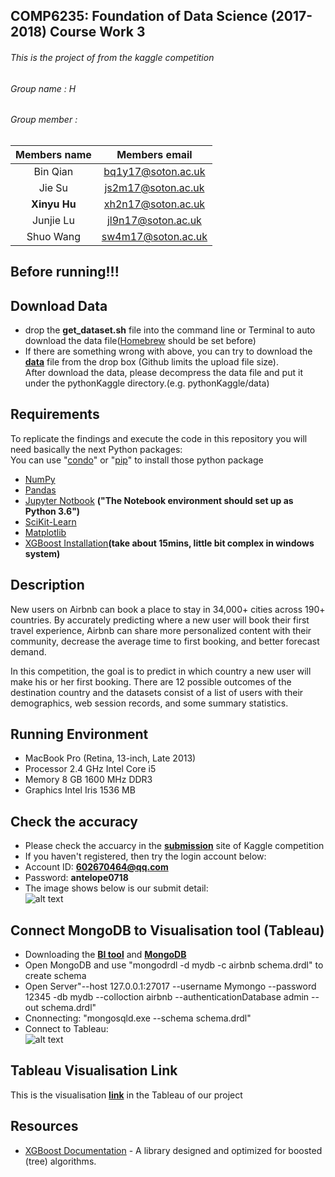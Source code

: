 ## COMP6235: Foundation of Data Science (2017-2018) Course Work 3
###### This is the project of from the kaggle competition
###### Group name : H 
###### Group member    : <br>

|Members name | Members email|
|:------------: | :-------------:|
|Bin Qian     | bq1y17@soton.ac.uk|
|Jie Su       | js2m17@soton.ac.uk|
|**Xinyu Hu**     | xh2n17@soton.ac.uk|
|Junjie Lu    | jl9n17@soton.ac.uk|
|Shuo Wang    | sw4m17@soton.ac.uk|


## Before running!!!
## Download Data
* drop the **get_dataset.sh** file into the command line or Terminal to auto download the data file([Homebrew](https://brew.sh) should be set before)
* If there are something wrong with above, you can try to download the **[data](https://www.dropbox.com/s/aecihu4d566su4q/data.zip?dl=0)** file from the drop box (Github limits the upload file size).<br>
After download the data, please decompress the data file and put it under the pythonKaggle directory.(e.g. pythonKaggle/data)

## Requirements
To replicate the findings and execute the code in this repository you will need basically the next Python packages:<br>
You can use "[condo](https://conda.io/docs/user-guide/install/index.html)" or "[pip](https://pip.pypa.io/en/stable/installing/)" to install those python package<br>
* [NumPy](http://www.numpy.org)
* [Pandas](http://pandas.pydata.org)
* [Jupyter Notbook](http://jupyter.org) **("The Notebook environment should set up as Python 3.6")**
* [SciKit-Learn](http://scikit-learn.org/stable/)
* [Matplotlib](http://matplotlib.org)
* [XGBoost Installation](https://xgboost.readthedocs.io/en/latest/build.html)**(take about 15mins, little bit complex in windows system)**




## Description
New users on Airbnb can book a place to stay in 34,000+ cities across 190+ countries. By accurately predicting where a new user will book their first travel experience, Airbnb can share more personalized content with their community, decrease the average time to first booking, and better forecast demand.<br>


In this competition, the goal is to predict in which country a new user will make his or her first booking. There are 12 possible outcomes of the destination country and the datasets consist of a list of users with their demographics, web session records, and some summary statistics.

## Running Environment
* MacBook Pro (Retina, 13-inch, Late 2013)
* Processor 2.4 GHz Intel Core i5
* Memory 8 GB 1600 MHz DDR3
* Graphics Intel Iris 1536 MB


## Check the accuracy
* Please check the accuarcy in the **[submission](https://www.kaggle.com/c/airbnb-recruiting-new-user-bookings)** site of Kaggle competition
* If you haven't registered, then try the login account below:
* Account ID: **602670464@qq.com**
* Password: **antelope0718**
* The image shows below is our submit detail:<br>
![alt text][submit]

[submit]: https://github.com/PBDexter17/DS_Group_Coursework/blob/master/pythonKaggle/Markdown_img/submit_detail.png "Logo Title Text 1"


## Connect MongoDB to Visualisation tool (Tableau)
* Downloading the **[BI tool](https://www.mongodb.com/download-center#bi-connector)** and **[MongoDB](https://www.mongodb.com)**
* Open MongoDB and use "mongodrdl -d mydb -c airbnb schema.drdl" to create schema 
* Open Server"--host 127.0.0.1:27017 --username Mymongo --password 12345 -db mydb --colloction airbnb --authenticationDatabase admin --out schema.drdl"
* Cnonnecting: "mongosqld.exe --schema schema.drdl" 
* Connect to Tableau:<br> 
![alt text][logo]

[logo]: https://github.com/PBDexter17/DS_Group_Coursework/blob/master/pythonKaggle/Markdown_img/Picture1.png "Logo Title Text 2"

## Tableau Visualisation Link
This is the visualisation **[link](https://public.tableau.com/views/map3_10/Sheet1?:embed=y&:display_count=yes&publish=yes)** in the Tableau of our project




## Resources
* [XGBoost Documentation](https://xgboost.readthedocs.io/en/latest/) - A library designed and optimized for boosted (tree) algorithms.

